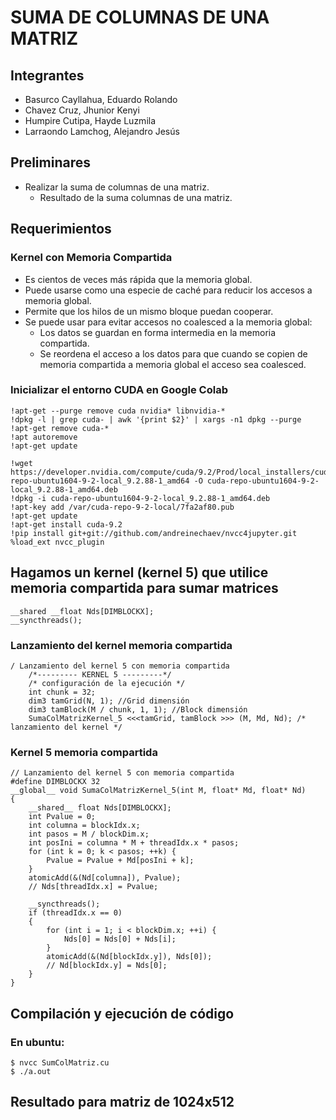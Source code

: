 # SUMA DE COLUMNAS DE UNA MATRIZ
## Integrantes
- Basurco Cayllahua, Eduardo Rolando
- Chavez Cruz, Jhunior Kenyi
- Humpire Cutipa, Hayde Luzmila
- Larraondo Lamchog, Alejandro Jesús 

## Preliminares
- Realizar la suma de columnas de una matriz.
  - Resultado de la suma columnas de una matriz.
  
## Requerimientos

### Kernel con Memoria Compartida
- Es cientos de veces más rápida que la memoria global.
- Puede usarse como una especie de caché para reducir los accesos a memoria global.
- Permite que los hilos de un mismo bloque puedan cooperar.
- Se puede usar para evitar accesos no coalesced a la memoria global:
  - Los datos se guardan en forma intermedia en la memoria compartida.
  - Se reordena el acceso a los datos para que cuando se copien de memoria compartida a memoria global el acceso sea coalesced.

### Inicializar el entorno CUDA en Google Colab
```codigo
!apt-get --purge remove cuda nvidia* libnvidia-*
!dpkg -l | grep cuda- | awk '{print $2}' | xargs -n1 dpkg --purge
!apt-get remove cuda-*
!apt autoremove
!apt-get update

!wget https://developer.nvidia.com/compute/cuda/9.2/Prod/local_installers/cuda-repo-ubuntu1604-9-2-local_9.2.88-1_amd64 -O cuda-repo-ubuntu1604-9-2-local_9.2.88-1_amd64.deb
!dpkg -i cuda-repo-ubuntu1604-9-2-local_9.2.88-1_amd64.deb
!apt-key add /var/cuda-repo-9-2-local/7fa2af80.pub
!apt-get update
!apt-get install cuda-9.2
!pip install git+git://github.com/andreinechaev/nvcc4jupyter.git
%load_ext nvcc_plugin
```

## Hagamos un kernel (kernel 5) que utilice memoria compartida para sumar matrices 
```cuda
__shared __float Nds[DIMBLOCKX];
__syncthreads(); 
```

### Lanzamiento del kernel memoria compartida
```cuda
/ Lanzamiento del kernel 5 con memoria compartida
    /*--------- KERNEL 5 ---------*/
    /* configuración de la ejecución */
    int chunk = 32;
    dim3 tamGrid(N, 1); //Grid dimensión
    dim3 tamBlock(M / chunk, 1, 1); //Block dimensión
    SumaColMatrizKernel_5 <<<tamGrid, tamBlock >>> (M, Md, Nd); /* lanzamiento del kernel */
```
### Kernel 5 memoria compartida
```cuda
// Lanzamiento del kernel 5 con memoria compartida  
#define DIMBLOCKX 32
__global__ void SumaColMatrizKernel_5(int M, float* Md, float* Nd)
{
    __shared__ float Nds[DIMBLOCKX];
    int Pvalue = 0;
    int columna = blockIdx.x;
    int pasos = M / blockDim.x;
    int posIni = columna * M + threadIdx.x * pasos;
    for (int k = 0; k < pasos; ++k) {
        Pvalue = Pvalue + Md[posIni + k];
    }
    atomicAdd(&(Nd[columna]), Pvalue);
    // Nds[threadIdx.x] = Pvalue;

    __syncthreads();
    if (threadIdx.x == 0)
    {
        for (int i = 1; i < blockDim.x; ++i) {
            Nds[0] = Nds[0] + Nds[i];
        }
        atomicAdd(&(Nd[blockIdx.y]), Nds[0]);
        // Nd[blockIdx.y] = Nds[0];
    }
}
```

## Compilación y ejecución de código
### En ubuntu:

```terminal
$ nvcc SumColMatriz.cu 
$ ./a.out
```
## Resultado para matriz de 1024x512
